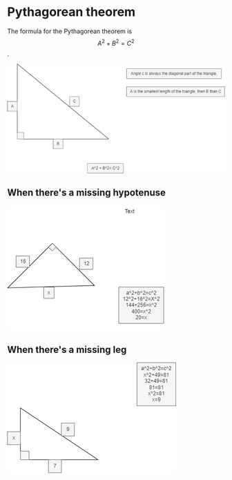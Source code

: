 # Pythagorean theorem

The formula for the Pythagorean theorem is $${A^2 + B^2 = C^2}$$.

![Pythagorean Theorem](images/Pythagorean%20theorem.drawio.png)

## When there's a missing hypotenuse

![mp](images/mp.drawio.png)

## When there's a missing leg

![ml](images/ml.drawio.png)